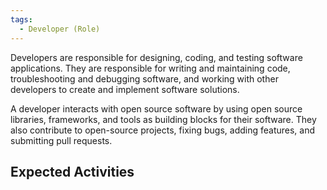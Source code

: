```yaml
---
tags: 
  - Developer (Role)
---
```

Developers are responsible for designing, coding, and testing software applications. They are responsible for writing and maintaining code, troubleshooting and debugging software, and working with other developers to create and implement software solutions.

A developer interacts with open source software by using open source libraries, frameworks, and tools as building blocks for their software. They also contribute to open-source projects, fixing bugs, adding features, and submitting pull requests.

## Expected Activities

<BokTagList tag="Developer (Role)" filter="Activities" />